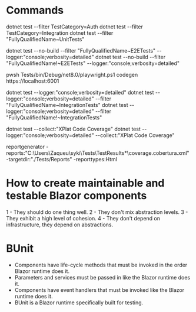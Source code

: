 # Commands

dotnet test --filter TestCategory=Auth
dotnet test --filter TestCategory=Integration
dotnet test --filter "FullyQualifiedName~UnitTests"

dotnet test --no-build --filter "FullyQualifiedName~E2ETests" --logger:"console;verbosity=detailed"
dotnet test --no-build --filter "FullyQualifiedName!~E2ETests" --logger:"console;verbosity=detailed"


pwsh Tests/bin/Debug/net8.0/playwright.ps1 codegen https://localhost:6001


dotnet test --logger:"console;verbosity=detailed"
dotnet test --logger:"console;verbosity=detailed" --filter "FullyQualifiedName~IntegrationTests"
dotnet test --logger:"console;verbosity=detailed" --filter "FullyQualifiedName!~IntegrationTests"

dotnet test --collect:"XPlat Code Coverage"
dotnet test --logger:"console;verbosity=detailed" --collect:"XPlat Code Coverage"

reportgenerator -reports:"C:\Users\Zaqueu\syki\Tests\TestResults\*\coverage.cobertura.xml" -targetdir:"./Tests/Reports" -reporttypes:Html

# How to create maintainable and testable Blazor components

1 - They should do one thing well.
2 - They don't mix abstraction levels.
3 - They exhibit a high level of cohesion.
4 - They don't depend on infrastructure, they depend on abstractions.

# BUnit

- Components have life-cycle methods that must be invoked in the order Blazor runtime does it.
- Parameters and services must be passed in like the Blazor runtime does it.
- Components have event handlers that must be invoked like the Blazor runtime does it.
- BUnit is a Blazor runtime specifically built for testing.
